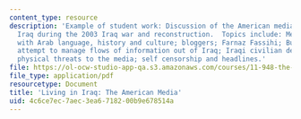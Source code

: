 ```yaml
---
content_type: resource
description: 'Example of student work: Discussion of the American media presence in
  Iraq during the 2003 Iraq war and reconstruction.  Topics include: Media experience
  with Arab language, history and culture; bloggers; Farnaz Fassihi; Bush administration''s
  attempt to manage flows of information out of Iraq; Iraqi civilian death tolls,
  physical threats to the media; self censorship and headlines.'
file: https://ol-ocw-studio-app-qa.s3.amazonaws.com/courses/11-948-the-politics-of-reconstructing-iraq-spring-2005/4c6ce7ec7aec3ea6718200b9e678514a_marraccini_final.pdf
file_type: application/pdf
resourcetype: Document
title: 'Living in Iraq: The American Media'
uid: 4c6ce7ec-7aec-3ea6-7182-00b9e678514a
---
```

